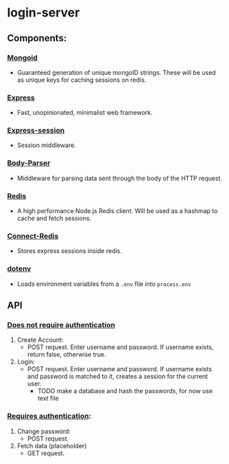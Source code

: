 # login-server


## Components:
### [Mongoid](https://www.npmjs.com/package/mongoid-js)

* Guaranteed generation of unique mongoID strings. These will be used as unique keys for caching sessions on redis.
  
### [Express](https://www.npmjs.com/package/express)

* Fast, unopinionated, minimalist web framework.

### [Express-session](https://www.npmjs.com/package/express-session)
* Session middleware.

### [Body-Parser](https://www.npmjs.com/package/body-parser)
* Middleware for parsing data sent through the body of the HTTP request.
### [Redis](https://www.npmjs.com/package/redis)

* A high performance Node.js Redis client. Will be used as a hashmap to cache and fetch sessions.

### [Connect-Redis](https://www.npmjs.com/package/connect-redis)

* Stores express sessions inside redis.

### [dotenv](https://www.npmjs.com/package/dotenv)

* Loads environment variables from a `.env` file into `process.env`


## API

### <u>Does not require authentication</u>
1. Create Account:
   - POST request. Enter username and password. If username exists, return false, otherwise true.
2. Login: 
   - POST request. Enter username and password. If username exists and password is matched to it, creates a session for the current user.
     - TODO make a database and hash the passwords, for now use text file 

### <u>Requires authentication</u>:
1. Change password:
   - POST request.
2. Fetch data (placeholder) 
   - GET request.